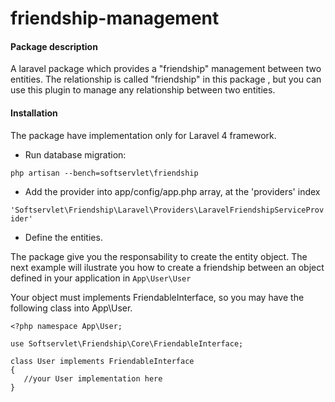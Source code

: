 friendship-management
=====================

#### Package description

A laravel package which provides a "friendship" management between 
two entities. The relationship is called "friendship" in this package
, but you can use this plugin to manage any relationship between 
two entities.

#### Installation

The package have implementation only for Laravel 4 framework.

 * Run database migration:

`php artisan --bench=softservlet\friendship`

 * Add the provider into app/config/app.php array, at the 'providers' index

`'Softservlet\Friendship\Laravel\Providers\LaravelFriendshipServiceProvider'`

 * Define the entities. 
 
 The package give you the responsability to create the
 entity object. The next example will ilustrate you how to create a friendship
 between an object defined in your application in `App\User\User`

 Your object must implements FriendableInterface, so you may have the following
 class into App\User.

 ```
 <?php namespace App\User;

 use Softservlet\Friendship\Core\FriendableInterface;

 class User implements FriendableInterface
 {
	//your User implementation here
 }
 ```
